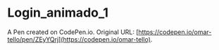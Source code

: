 #  Login_animado_1


A Pen created on CodePen.io. Original URL: [https://codepen.io/omar-tello/pen/ZEyYQrj](https://codepen.io/omar-tello).


